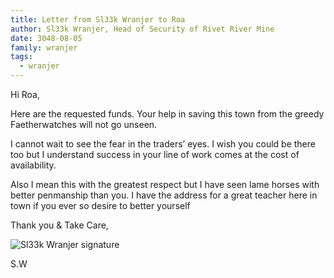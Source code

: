 ```yaml
---
title: Letter from Sl33k Wranjer to Roa
author: Sl33k Wranjer, Head of Security of Rivet River Mine
date: 3048-08-05
family: wranjer
tags:
  - wranjer
---
```

Hi Roa,

Here are the requested funds. Your help in saving this town from the greedy Faetherwatches will not go unseen.

I cannot wait to see the fear in the traders’ eyes. I wish you could be there too but I understand success in your line of work comes at the cost of availability.

Also I mean this with the greatest respect but I have seen lame horses with better penmanship than you. I have the address for a great teacher here in town if you ever so desire to better yourself

Thank you & Take Care,

![Sl33k Wranjer signature](/static/img/sleek-signature-2.png)

S.W